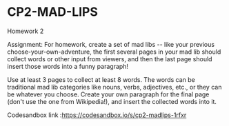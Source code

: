 # CP2-MAD-LIPS

Homework 2

Assignment: For homework, create a set of mad libs -- like your previous choose-your-own-adventure, the first several pages in your mad lib should collect words or other input from viewers, and then the last page should insert those words into a funny paragraph!

Use at least 3 pages to collect at least 8 words. The words can be traditional mad lib categories like nouns, verbs, adjectives, etc., or they can be whatever you choose. Create your own paragraph for the final page (don't use the one from Wikipedia!), and insert the collected words into it.

Codesandbox link :https://codesandbox.io/s/cp2-madlips-1rfxr
